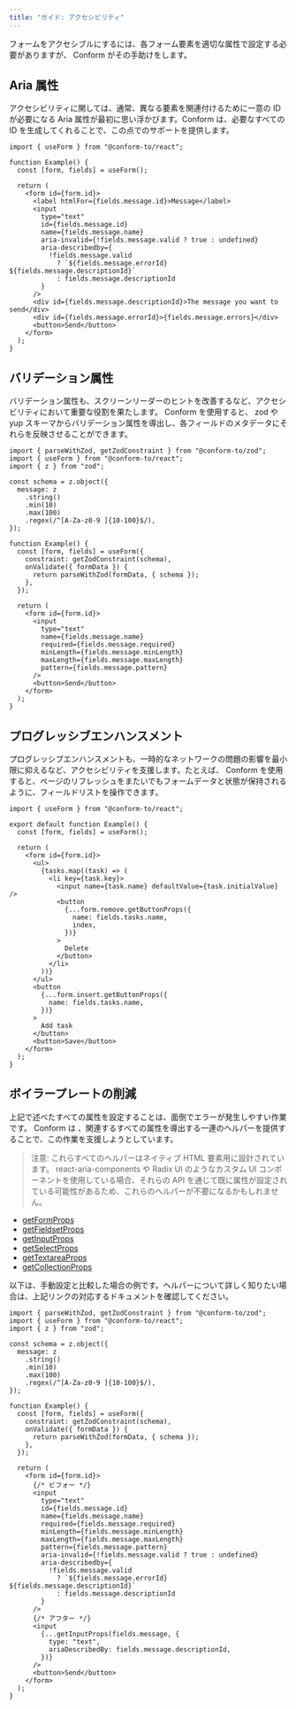 ```yaml
---
title: "ガイド: アクセシビリティ"
---
```


フォームをアクセシブルにするには、各フォーム要素を適切な属性で設定する必要がありますが、 Conform がその手助けをします。

## Aria 属性

アクセシビリティに関しては、通常、異なる要素を関連付けるために一意の ID が必要になる Aria 属性が最初に思い浮かびます。Conform は、必要なすべての ID を生成してくれることで、この点でのサポートを提供します。

```tsx
import { useForm } from "@conform-to/react";

function Example() {
  const [form, fields] = useForm();

  return (
    <form id={form.id}>
      <label htmlFor={fields.message.id}>Message</label>
      <input
        type="text"
        id={fields.message.id}
        name={fields.message.name}
        aria-invalid={!fields.message.valid ? true : undefined}
        aria-describedby={
          !fields.message.valid
            ? `${fields.message.errorId} ${fields.message.descriptionId}`
            : fields.message.descriptionId
        }
      />
      <div id={fields.message.descriptionId}>The message you want to send</div>
      <div id={fields.message.errorId}>{fields.message.errors}</div>
      <button>Send</button>
    </form>
  );
}
```

## バリデーション属性

バリデーション属性も、スクリーンリーダーのヒントを改善するなど、アクセシビリティにおいて重要な役割を果たします。 Conform を使用すると、 zod や yup スキーマからバリデーション属性を導出し、各フィールドのメタデータにそれらを反映させることができます。

```tsx
import { parseWithZod, getZodConstraint } from "@conform-to/zod";
import { useForm } from "@conform-to/react";
import { z } from "zod";

const schema = z.object({
  message: z
    .string()
    .min(10)
    .max(100)
    .regex(/^[A-Za-z0-9 ]{10-100}$/),
});

function Example() {
  const [form, fields] = useForm({
    constraint: getZodConstraint(schema),
    onValidate({ formData }) {
      return parseWithZod(formData, { schema });
    },
  });

  return (
    <form id={form.id}>
      <input
        type="text"
        name={fields.message.name}
        required={fields.message.required}
        minLength={fields.message.minLength}
        maxLength={fields.message.maxLength}
        pattern={fields.message.pattern}
      />
      <button>Send</button>
    </form>
  );
}
```

## プログレッシブエンハンスメント

プログレッシブエンハンスメントも、一時的なネットワークの問題の影響を最小限に抑えるなど、アクセシビリティを支援します。たとえば、 Conform を使用すると、ページのリフレッシュをまたいでもフォームデータと状態が保持されるように、フィールドリストを操作できます。

```tsx
import { useForm } from "@conform-to/react";

export default function Example() {
  const [form, fields] = useForm();

  return (
    <form id={form.id}>
      <ul>
        {tasks.map((task) => (
          <li key={task.key}>
            <input name={task.name} defaultValue={task.initialValue} />
            <button
              {...form.remove.getButtonProps({
                name: fields.tasks.name,
                index,
              })}
            >
              Delete
            </button>
          </li>
        ))}
      </ul>
      <button
        {...form.insert.getButtonProps({
          name: fields.tasks.name,
        })}
      >
        Add task
      </button>
      <button>Save</button>
    </form>
  );
}
```

## ボイラープレートの削減

上記で述べたすべての属性を設定することは、面倒でエラーが発生しやすい作業です。 Conform は 、関連するすべての属性を導出する一連のヘルパーを提供することで、この作業を支援しようとしています。

> 注意: これらすべてのヘルパーはネイティブ HTML 要素用に設計されています。 react-aria-components や Radix UI のようなカスタム UI コンポーネントを使用している場合、それらの API を通じて既に属性が設定されている可能性があるため、これらのヘルパーが不要になるかもしれません。

- [getFormProps](./api/react/getFormProps.md)
- [getFieldsetProps](./api/react/getFieldsetProps.md)
- [getInputProps](./api/react/getInputProps.md)
- [getSelectProps](./api/react/getSelectProps.md)
- [getTextareaProps](./api/react/getTextareaProps.md)
- [getCollectionProps](./api/react/getButtonProps.md)

以下は、手動設定と比較した場合の例です。ヘルパーについて詳しく知りたい場合は、上記リンクの対応するドキュメントを確認してください。

```tsx
import { parseWithZod, getZodConstraint } from "@conform-to/zod";
import { useForm } from "@conform-to/react";
import { z } from "zod";

const schema = z.object({
  message: z
    .string()
    .min(10)
    .max(100)
    .regex(/^[A-Za-z0-9 ]{10-100}$/),
});

function Example() {
  const [form, fields] = useForm({
    constraint: getZodConstraint(schema),
    onValidate({ formData }) {
      return parseWithZod(formData, { schema });
    },
  });

  return (
    <form id={form.id}>
      {/* ビフォー */}
      <input
        type="text"
        id={fields.message.id}
        name={fields.message.name}
        required={fields.message.required}
        minLength={fields.message.minLength}
        maxLength={fields.message.maxLength}
        pattern={fields.message.pattern}
        aria-invalid={!fields.message.valid ? true : undefined}
        aria-describedby={
          !fields.message.valid
            ? `${fields.message.errorId} ${fields.message.descriptionId}`
            : fields.message.descriptionId
        }
      />
      {/* アフター */}
      <input
        {...getInputProps(fields.message, {
          type: "text",
          ariaDescribedBy: fields.message.descriptionId,
        })}
      />
      <button>Send</button>
    </form>
  );
}
```
